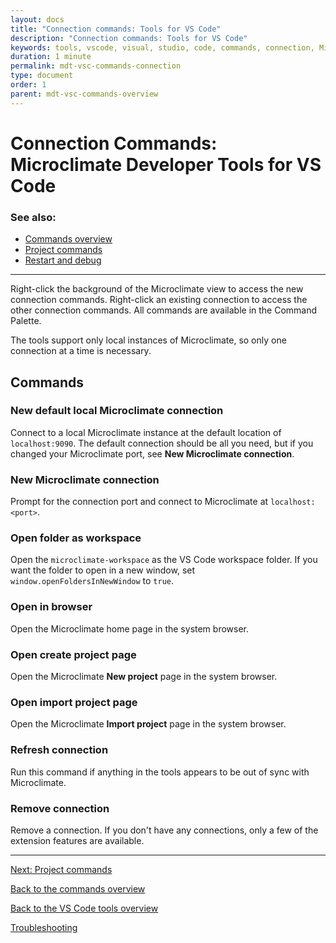 ```yaml
---
layout: docs
title: "Connection commands: Tools for VS Code"
description: "Connection commands: Tools for VS Code"
keywords: tools, vscode, visual, studio, code, commands, connection, Microclimate Developer Tools for VS Code, commands overview, project commands, restart, debug
duration: 1 minute
permalink: mdt-vsc-commands-connection
type: document
order: 1
parent: mdt-vsc-commands-overview
---
```


# Connection Commands: Microclimate Developer Tools for VS Code

### **See also:**
- [Commands overview](mdt-vsc-commands-overview)
- [Project commands](mdt-vsc-commands-project)
- [Restart and debug](mdt-vsc-commands-restart-and-debug)

***

Right-click the background of the Microclimate view to access the new connection commands. Right-click an existing connection to access the other connection commands. All commands are available in the Command Palette.

The tools support only local instances of Microclimate, so only one connection at a time is necessary.

## Commands

### **New default local Microclimate connection**
Connect to a local Microclimate instance at the default location of `localhost:9090`. The default connection should be all you need, but if you changed your Microclimate port, see **New Microclimate connection**.

### **New Microclimate connection**
Prompt for the connection port and connect to Microclimate at `localhost:<port>`.

### **Open folder as workspace**
Open the `microclimate-workspace` as the VS Code workspace folder. If you want the folder to open in a new window, set `window.openFoldersInNewWindow` to `true`.

### **Open in browser**
Open the Microclimate home page in the system browser.

### **Open create project page**
Open the Microclimate **New project** page in the system browser.

### **Open import project page**
Open the Microclimate **Import project** page in the system browser.

### **Refresh connection**
Run this command if anything in the tools appears to be out of sync with Microclimate.

### **Remove connection**
Remove a connection. If you don't have any connections, only a few of the extension features are available.

***

[Next: Project commands](mdt-vsc-commands-project)

[Back to the commands overview](mdt-vsc-commands-overview)

[Back to the VS Code tools overview](mdt-vsc-overview)

[Troubleshooting](mdt-vsc-troubleshooting)
